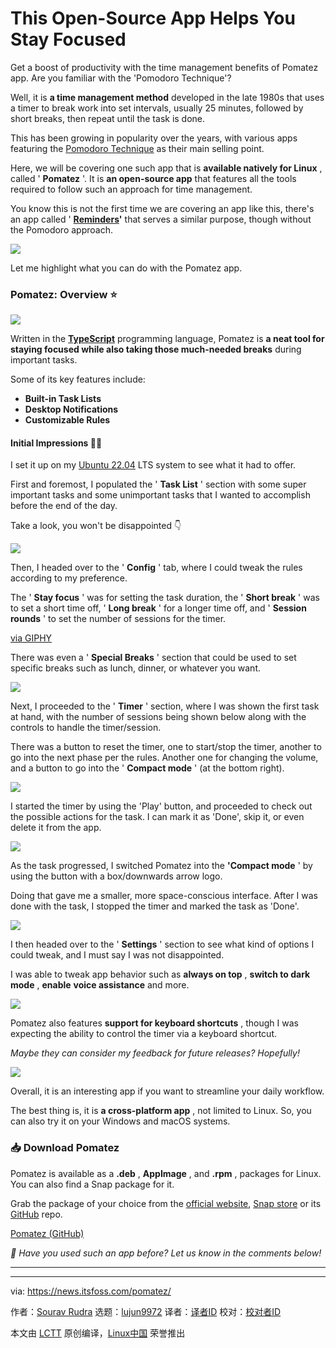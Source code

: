 [#]: subject: "This Open-Source App Helps You Stay Focused"
[#]: via: "https://news.itsfoss.com/pomatez/"
[#]: author: "Sourav Rudra https://news.itsfoss.com/author/sourav/"
[#]: collector: "lujun9972/lctt-scripts-1693450080"
[#]: translator: " "
[#]: reviewer: " "
[#]: publisher: " "
[#]: url: " "

This Open-Source App Helps You Stay Focused
======
Get a boost of productivity with the time management benefits of Pomatez
app.
Are you familiar with the 'Pomodoro Technique'?

Well, it is **a time management method** developed in the late 1980s that uses a timer to break work into set intervals, usually 25 minutes, followed by short breaks, then repeat until the task is done.

This has been growing in popularity over the years, with various apps featuring the [Pomodoro Technique][1] as their main selling point.

Here, we will be covering one such app that is **available natively for Linux** , called ' **Pomatez** '. It is **an open-source app** that features all the tools required to follow such an approach for time management.

You know this is not the first time we are covering an app like this, there's an app called ' **[Reminders][2]'** that serves a similar purpose, though without the Pomodoro approach.

![][3]

Let me highlight what you can do with the Pomatez app.

### Pomatez: Overview ⭐

![][4]

Written in the [**TypeScript**][5] programming language, Pomatez is **a neat tool for staying focused while also taking those much-needed breaks** during important tasks.

Some of its key features include:

  * **Built-in Task Lists**
  * **Desktop Notifications**
  * **Customizable Rules**



#### Initial Impressions 👨‍💻

I set it up on my [Ubuntu 22.04][6] LTS system to see what it had to offer.

First and foremost, I populated the ' **Task List** ' section with some super important tasks and some unimportant tasks that I wanted to accomplish before the end of the day.

Take a look, you won't be disappointed 👇

![][7]

Then, I headed over to the ' **Config** ' tab, where I could tweak the rules according to my preference.

The ' **Stay focus** ' was for setting the task duration, the ' **Short break** ' was to set a short time off, ' **Long break** ' for a longer time off, and ' **Session rounds** ' to set the number of sessions for the timer.

[via GIPHY][8]

There was even a ' **Special Breaks** ' section that could be used to set specific breaks such as lunch, dinner, or whatever you want.

![][9]

Next, I proceeded to the ' **Timer** ' section, where I was shown the first task at hand, with the number of sessions being shown below along with the controls to handle the timer/session.

There was a button to reset the timer, one to start/stop the timer, another to go into the next phase per the rules. Another one for changing the volume, and a button to go into the ' **Compact mode** ' (at the bottom right).

![][10]

I started the timer by using the 'Play' button, and proceeded to check out the possible actions for the task. I can mark it as 'Done', skip it, or even delete it from the app.

![][11]

As the task progressed, I switched Pomatez into the **'Compact mode** ' by using the button with a box/downwards arrow logo.

Doing that gave me a smaller, more space-conscious interface. After I was done with the task, I stopped the timer and marked the task as 'Done'.

![][12]

I then headed over to the ' **Settings** ' section to see what kind of options I could tweak, and I must say I was not disappointed.

I was able to tweak app behavior such as **always on top** , **switch to dark mode** , **enable** **voice assistance** and more.

![][13]

Pomatez also features **support for keyboard shortcuts** , though I was expecting the ability to control the timer via a keyboard shortcut.

_Maybe they can consider my feedback for future releases? Hopefully!_

![][14]

Overall, it is an interesting app if you want to streamline your daily workflow.

The best thing is, it is **a cross-platform app** , not limited to Linux. So, you can also try it on your Windows and macOS systems.

### 📥 Download Pomatez

Pomatez is available as a **.deb** , **AppImage** , and **.rpm** , packages for Linux. You can also find a Snap package for it.

Grab the package of your choice from the [official website][15], [Snap store][16] or its [GitHub][17] repo.

[Pomatez (GitHub)][17]

_💬 Have you used such an app before? Let us know in the comments below!_

* * *

--------------------------------------------------------------------------------

via: https://news.itsfoss.com/pomatez/

作者：[Sourav Rudra][a]
选题：[lujun9972][b]
译者：[译者ID](https://github.com/译者ID)
校对：[校对者ID](https://github.com/校对者ID)

本文由 [LCTT](https://github.com/LCTT/TranslateProject) 原创编译，[Linux中国](https://linux.cn/) 荣誉推出

[a]: https://news.itsfoss.com/author/sourav/
[b]: https://github.com/lujun9972
[1]: https://en.wikipedia.org/wiki/Pomodoro_Technique
[2]: https://news.itsfoss.com/reminders/
[3]: https://news.itsfoss.com/content/images/size/w256h256/2022/08/android-chrome-192x192.png
[4]: https://news.itsfoss.com/content/images/2023/09/Pomatez_1.png
[5]: https://www.typescriptlang.org/
[6]: https://news.itsfoss.com/ubuntu-22-04-release/
[7]: https://news.itsfoss.com/content/images/2023/09/Pomatez_2.png
[8]: https://giphy.com/gifs/cute-sloth-slothilda-26xoplW0VhLLByrAY
[9]: https://news.itsfoss.com/content/images/2023/09/Pomatez_3.png
[10]: https://news.itsfoss.com/content/images/2023/09/Pomatez_4.png
[11]: https://news.itsfoss.com/content/images/2023/09/Pomatez_5a.png
[12]: https://news.itsfoss.com/content/images/2023/10/Pomatez_5b.png
[13]: https://news.itsfoss.com/content/images/2023/09/Pomatez_6.png
[14]: https://news.itsfoss.com/content/images/2023/09/Pomatez_7.png
[15]: https://zidoro.github.io/pomatez/
[16]: https://snapcraft.io/pomatez
[17]: https://github.com/zidoro/pomatez/releases/tag/v1.3.0
